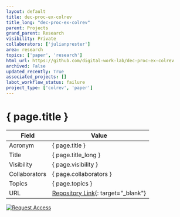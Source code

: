 ```yaml
---
layout: default
title: dec-proc-ex-colrev
title_long: "dec-proc-ex-colrev"
parent: Projects
grand_parent: Research
visibility: Private
collaborators: ['julianprester']
area: research
topics: ['paper', 'research']
html_url: https://github.com/digital-work-lab/dec-proc-ex-colrev
archived: False
updated_recently: True
associated_projects: []
labot_workflow_status: failure
project_type: ['colrev', 'paper']
---
```


# { page.title }

Field               | Value
------------------- | ----------------------------------
Acronym             | { page.title }
Title               | { page.title_long }
Visibility          | { page.visibility }
Collaborators       | { page.collaborators }
Topics              | { page.topics }
URL                 | [Repository Link](https://github.com/digital-work-lab/dec-proc-ex-colrev){: target="_blank"}

[![Request Access](https://img.shields.io/badge/Request-Access-blue?style=for-the-badge)](https://github.com/digital-work-lab/dec-proc-ex-colrev/issues/new?assignees=geritwagner&labels=access+request&template=request-repo-access.md&title=%5BAccess+Request%5D+Request+for+access+to+repository)

